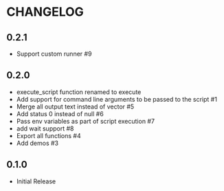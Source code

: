 # CHANGELOG

## 0.2.1

* Support custom runner #9

## 0.2.0

* execute_script function renamed to execute
* Add support for command line arguments to be passed to the script #1
* Merge all output text instead of vector #5
* Add status 0 instead of null #6
* Pass env variables as part of script execution #7
* add wait support #8
* Export all functions #4
* Add demos #3

## 0.1.0

* Initial Release
